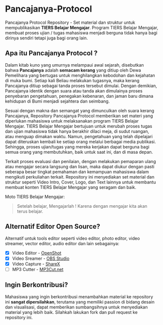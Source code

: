 # Pancajanya-Protocol
Pancajanya Protocol Repository - Set material dan struktur untuk mempublikasikan **TIERS Belajar Mengajar**. Program TIERS Belajar Mengajar, membuat proses ujian / tugas mahasiswa menjadi berguna tidak hanya bagi dirinya sendiri tetapi juga bagi orang lain.

## Apa itu Pancajanya Protocol ?
Dalam kitab kuno yang umurnya melampaui awal sejarah, disebutkan bahwa **Pancajanya** adalah **semacam kerang** yang ditiup oleh Dewa Pemelihara yang bertugas untuk menghilangkan kebodohan dan kejahatan di muka bumi. Setiap kali Beliau melakukan tugasnya, maka kerang Pancajanya ditiup sebagai tanda proses tersebut dimulai. Dengan demikian, Pancajanya identik dengan suara atau tanda akan dimulainya proses penyebaran pengetahuan, penegakan kebenaran, dan jaman baru dimana kehidupan di Bumi menjadi sejahtera dan seimbang.

Sesuai dengan makna dan semangat yang dimunculkan oleh suara kerang Pancajanya, Repository Pancajanya Protocol memberikan set materi yang diperlukan mahasiswa untuk melaksanakan program TIERS Belajar Mengajar. TIERS Belajar Mengajar bertujuan untuk merubah proses tugas dan ujian mahasiswa tidak hanya berakhir dilaci meja, di sudut ruangan, atau menguap dimakan waktu. Namun, pengetahuan yang telah dipelajari dapat diteruskan kembali ke setiap orang melalui berbagai media publikasi. Sehingga, proses ujian/tugas yang mereka kerjakan dapat berguna bagi semua orang yang membutuhkan, baik untuk saat ini, dan di masa depan.

Terkait proses evaluasi dan penilaian, dengan melakukan pemaparan ulang atau mengajar secara langsung dan lisan, maka dapat diukur dengan pasti seberapa besar tingkat pemahaman dan kemampuan mahasiswa dalam mengikuti perkuliahan terkait. Repository ini menyediakan set material dan struktur seperti Video Intro, Cover, Logo, dan Text lainnya untuk membantu membuat konten TIERS Belajar Mengajar yang seragam dan baik.

Moto TIERS Belajar Mengajar:

> Setelah belajar, Mengajarlah ! Karena dengan mengajar kita akan terus belajar.

## Alternatif Editor Open Source?
Alternatif untuk tools editor seperti video editor, photo editor, video streamer, vector editor, audio editor dan lain sebagainya:

- [x] Video Editor - [OpenShot](https://www.openshot.org/)
- [x] Video Sreamer - [OBS Studio](https://obsproject.com/)
- [X] Video Capture - [ShareX](https://getsharex.com/)
- [ ] MP3 Cutter - [MP3Cut.net](https://mp3cut.net/)

## Ingin Berkontribusi?
Mahasiswa yang ingin berkontribusi menambahkan material ke repository ini **sangat dipersilahkan**, terutama yang memiliki passion di bidang desain dan visualisasi, dapat memberikan sumbangsihnya untuk menyediakan material yang lebih baik. Silahkah lakukan fork dan pull request ke repository ini.